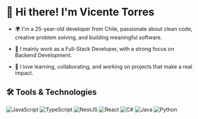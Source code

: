 # 👋 Hi there! I'm Vicente Torres

- 🌍 I'm a 25-year-old developer from Chile, passionate about clean code, creative problem solving, and building meaningful software.

- 💼 I mainly work as a Full-Stack Developer, with a strong focus on Backend Development.

- 🚀 I love learning, collaborating, and working on projects that make a real impact.

## 🛠️ Tools & Technologies

![JavaScript](https://img.shields.io/badge/javascript-%23323330.svg?style=for-the-badge&logo=javascript&logoColor=%23F7DF1E)
![TypeScript](https://img.shields.io/badge/typescript-%23007ACC.svg?style=for-the-badge&logo=typescript&logoColor=white)
![NestJS](https://img.shields.io/badge/nestjs-%23E0234E.svg?style=for-the-badge&logo=nestjs&logoColor=white)
![React](https://img.shields.io/badge/react-%2320232a.svg?style=for-the-badge&logo=react&logoColor=%2361DAFB)
![C#](https://img.shields.io/badge/C%23-%23239120.svg?style=for-the-badge&logo=dotnet&logoColor=white)
![Java](https://img.shields.io/badge/Java-%23ED8B00.svg?style=for-the-badge&logo=openjdk&logoColor=white)
![Python](https://img.shields.io/badge/python-%233776AB.svg?style=for-the-badge&logo=python&logoColor=white)
